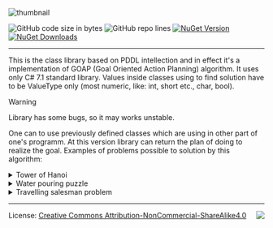![thumbnail](https://github.com/user-attachments/assets/541bf944-0334-4426-87b2-78ce19577ba9)

![GitHub code size in bytes](https://img.shields.io/github/languages/code-size/ArBom/SharpPDDL?style=plastic&logo=github)
![GitHub repo lines](https://tokei.rs/b1/github/ArBom/SharpPDDL)
[![NuGet Version](https://img.shields.io/nuget/vpre/SharpPDDL?style=plastic&logo=nuget&label=NuGet&color=004880&cacheSeconds=7200)](https://www.nuget.org/packages/SharpPDDL)
[![NuGet Downloads](https://img.shields.io/nuget/dt/SharpPDDL?style=plastic&color=004880)](https://www.nuget.org/stats/packages/SharpPDDL?groupby=Version)

---

This is the class library based on PDDL intellection and in effect it's a implementation of GOAP (Goal Oriented Action Planning) algorithm. It uses only C# 7.1 standard library. Values inside classes using to find solution have to be ValueType only (most numeric, like: int, short etc., char, bool).

> [!WARNING]
> Library has some bugs, so it may works unstable.

One can to use previously defined classes which are using in other part of one's programm. At this version library can return the plan of doing to realize the goal. Examples of problems possible to solution by this algorithm:

<details> 
  <summary>Tower of Hanoi</summary>
  
Treatment the puzzle: [wiki](https://en.wikipedia.org/wiki/Tower_of_Hanoi)
```cs
public class HanoiObj //It cannot be abstract
{
    public int HanoiObjSizeUpSide = 0;
    public bool IsEmptyUpSide;
}

public class HanoiBrick : HanoiObj
{
    readonly public int Size;
}

public class HanoiTable : HanoiObj
{
    public readonly int no;
}
```
```mermaid

classDiagram

namespace Legend {

    class Class{
        Its a block representant some class
    }

    class Object {
        Its a block representant some object / class instance
    }

}

    style Object fill:#391, stroke-style:..
    style Class fill:#139, stroke-style:..

namespace HanoiTower {

    class HanoiObj{
        +int HanoiObjSizeUpSide
        +bool IsEmptyUpSide
    }

    class HanoiBrick{
        +int Size
    }

    class HanoiTable {
        +int no
    }
}
    HanoiObj <|-- HanoiBrick
    HanoiObj <|-- HanoiTable

    style HanoiObj fill:#139, stroke-style:..
    style HanoiBrick fill:#139, stroke-style:..
    style HanoiTable fill:#139, stroke-style:..

namespace SharpPDDL {

    class Root_TreeNode{
        ~SingleTypeOfDomein Content
        ~List~TreeNode~ Children 
    }

    class HanoiObj_SingleTypeOfDomein {
        ~Type Type : BaseShapes.HanoiObj
        ~List~ValueOfThumbnail~ CumulativeValues 
    }

    class 0_TreeNode{
        ~SingleTypeOfDomein Content
        ~List~TreeNode~ Children 
    }

    class HanoiBrick_SingleTypeOfDomein {
        ~Type Type : BaseShapes.HanoiObj
        ~List~ValueOfThumbnail~ CumulativeValues 
    }

    class 1_TreeNode{
        ~SingleTypeOfDomein Content
        ~List~TreeNode~ Children 
    }

    class HanoiTable_SingleTypeOfDomein {
        ~Type Type : BaseShapes.HanoiObj
        ~List~ValueOfThumbnail~ CumulativeValues 
    }
}
    style Root_TreeNode fill:#391, stroke-style:..
    style 0_TreeNode fill:#391, stroke-style:..
    style 1_TreeNode fill:#391, stroke-style:..
    style HanoiObj_SingleTypeOfDomein fill:#391, stroke-style:..
    style HanoiBrick_SingleTypeOfDomein fill:#391, stroke-style:..
    style HanoiTable_SingleTypeOfDomein fill:#391, stroke-style:..
    
    Root_TreeNode --> "Children[0]" 0_TreeNode
    Root_TreeNode --> "Children[1]" 1_TreeNode
    0_TreeNode --> "Content" HanoiBrick_SingleTypeOfDomein
    1_TreeNode --> "Content" HanoiTable_SingleTypeOfDomein
    Root_TreeNode --> "Content" HanoiObj_SingleTypeOfDomein
    HanoiObj_SingleTypeOfDomein ..> "≙" HanoiObj
    HanoiBrick_SingleTypeOfDomein ..> "≙" HanoiBrick
    HanoiTable_SingleTypeOfDomein ..> "≙" HanoiTable

    note for HanoiObj_SingleTypeOfDomein "CumulativeValues:<br> 1: HanoiObSizeUpSide<br> 2: IsEmptyUpSide"
    note for HanoiTable_SingleTypeOfDomein "CumulativeValues:<br> 1: HanoiObSizeUpSide<br> 2: IsEmptyUpSide<br> // int:no is not use in any action"
    note for HanoiBrick_SingleTypeOfDomein "CumulativeValues:<br> 1: HanoiObSizeUpSide<br> 2: IsEmptyUpSide<br> 3: Size"

```
Instances of class used to define action shouldn't be use in other part of program. In time of create actions library create class instance excluding use the class constructor.

For these classes one can define rules in library like "Move brick onto another brick" or "Move brick on table". Preconditions, effect etc. are phrased by library's user as Expressions (System.Linq.Expressions):

```cs
HanoiBrick MovedBrick = null; //you can take brick...
HanoiObj ObjBelowMoved = null; //...from table or another brick... 
HanoiBrick NewStandB = null; //...and put it into bigger brick...
HanoiTable NewStandT = null; //...or empty table spot.

Expression<Predicate<HanoiObj>> ObjectIsNoUp = (HO => HO.IsEmptyUpSide); //Moved brick have to be empty up side
Expression<Predicate<HanoiBrick, HanoiBrick>> PutSmallBrickAtBigger = ((MB, NSB) => (MB.Size < NSB.Size)); //you can put smaller brick onto bigger one
Expression<Predicate<HanoiBrick, HanoiObj>> FindObjBelongMovd = ((MB, OBM) => (MB.Size == OBM.HanoiObjSizeUpSide));

ActionPDDL moveBrickOnBrick = new ActionPDDL("Move brick onto another brick"); //1st action with 3 parameters: MovedBrick, ObjBelowMoved, NewStandB

moveBrickOnBrick.AddPartOfActionSententia(ref MovedBrick, "Place the {0}-size brick ", MB => MB.Size);
moveBrickOnBrick.AddPartOfActionSententia(ref NewStandB, "onto {0}-size brick.", MB => MB.Size);

moveBrickOnBrick.AddPrecondiction("Moved brick is no up", ref MovedBrick, ObjectIsNoUp); //MovedBrick.IsEmptyUpSide == true
moveBrickOnBrick.AddPrecondiction("New stand is empty", ref NewStandB, ObjectIsNoUp); //NewStandB.IsEmptyUpSide == true
moveBrickOnBrick.AddPrecondiction("Small brick on bigger one", ref MovedBrick, ref NewStandB, PutSmallBrickAtBigger); //MovedBrick.Size < NewStandB.Size
moveBrickOnBrick.AddPrecondiction("Find brick bottom moved one", ref MovedBrick, ref ObjBelowMoved, FindObjBelongMovd); //MovedBrick.Size == ObjBelowMoved.HanoiObjSizeUpSide

moveBrickOnBrick.AddEffect("New stand is full", ref NewStandB, NS => NS.IsEmptyUpSide, false); //NewStandB.IsEmptyUpSide = false
moveBrickOnBrick.AddEffect("Old stand is empty", ref ObjBelowMoved, NS => NS.IsEmptyUpSide, true); //ObjBelowMoved.IsEmptyUpSide = true
moveBrickOnBrick.AddEffect("UnConsociate Objs", ref ObjBelowMoved, OS => OS.HanoiObjSizeUpSide, 0); //ObjBelowMoved.HanoiObjSizeUpSide = 0
moveBrickOnBrick.AddEffect("Consociate Bricks", ref NewStandB, NSB => NSB.HanoiObjSizeUpSide, ref MovedBrick, MB => MB.Size); //NewStandB.HanoiObjSizeUpSide = MovedBrick.Size

newDomein.AddAction(moveBrickOnBrick); //Putting empty brick onto bigger one

ActionPDDL moveBrickOnTable = new ActionPDDL("Move brick on table"); //2st action with 3 parameters: MovedBrick, ObjBelowMoved, NewStandT

moveBrickOnTable.AddPartOfActionSententia(ref MovedBrick, "Place the {0}-size brick ", MB => MB.Size);
moveBrickOnTable.AddPartOfActionSententia(ref NewStandT, "onto table no {0}.", NS => NS.no);

moveBrickOnTable.AddPrecondiction("Moved brick is no up", ref MovedBrick, ObjectIsNoUp); //MovedBrick.IsEmptyUpSide == true
moveBrickOnTable.AddPrecondiction("New table is empty", ref NewStandT, ObjectIsNoUp); //NewStandT.IsEmptyUpSide == true
moveBrickOnTable.AddPrecondiction("Find brick bottom moved one", ref MovedBrick, ref ObjBelowMoved, FindObjBelongMovd); //MovedBrick.Size == ObjBelowMoved.HanoiObjSizeUpSide

moveBrickOnTable.AddEffect("New stand is full", ref NewStandT, NS => NS.IsEmptyUpSide, false); //NewStandT.IsEmptyUpSide = false
moveBrickOnTable.AddEffect("Old stand is empty", ref ObjBelowMoved, NS => NS.IsEmptyUpSide, true); //ObjBelowMoved.IsEmptyUpSide = true
moveBrickOnTable.AddEffect("UnConsociate Objs", ref ObjBelowMoved, OS => OS.HanoiObjSizeUpSide, 0); //ObjBelowMoved.HanoiObjSizeUpSide = 0
moveBrickOnTable.AddEffect("Consociate Bricks", ref NewStandT, NST => NST.HanoiObjSizeUpSide, ref MovedBrick, MB => MB.Size); //NewStandT.HanoiObjSizeUpSide = MovedBrick.Size

newDomein.AddAction(moveBrickOnTable); //Putting empty brick onto empty table spot
```

Solution output for 3-bricks-hanoi-tower problem:
```
Transfer bricks onto table no. 3 determined!!! Total Cost: 7
Move brick on table: Place the 1-size brick onto table no 2.
Move brick on table: Place the 2-size brick onto table no 1.
Move brick onto another brick: Place the 1-size brick onto 2-size brick.
Move brick on table: Place the 3-size brick onto table no 2.
Move brick on table: Place the 1-size brick onto table no 0.
Move brick onto another brick: Place the 2-size brick onto 3-size brick.
Move brick onto another brick: Place the 1-size brick onto 2-size brick.
```
</details>
<details> 
  <summary>Water pouring puzzle</summary>
  
Treatment the puzzle: [wiki](https://en.wikipedia.org/wiki/Water_pouring_puzzle) 
    
  ```cs
public class WaterJug
{
    public readonly float Capacity;
    public float flood;
    ⁝
}
```    
```cs
DomeinPDDL DecantingDomein = new DomeinPDDL("Decanting problems"); //In this problem...

ActionPDDL DecantWater = new ActionPDDL("Decant water"); //...you need one action with 2 arguments:
WaterJug SourceJug = null; //The jug from which you pour,
WaterJug DestinationJug = null; // and the jug you pour into.

DecantWater.AddPartOfActionSententia(ref SourceJug, "from {0}-liter jug ", SJ => SJ.Capacity);
DecantWater.AddPartOfActionSententia(ref DestinationJug, "to the {0}-liter jug.", DJ => DJ.Capacity);

//In the effect of decanting the level in the jug from which you pour is maked smaller after that,...
DecantWater.AddEffect( //SourceJug.flood = DestinationJug.flood + SourceJug.flood >= DestinationJug.Capacity ? SourceJug.flood - DestinationJug.Capacity + DestinationJug.flood : 0
    "Reduce source jug flood",
    ref SourceJug,
    Source_Jug => Source_Jug.flood,
    ref DestinationJug,
    (Source_Jug, Destination_Jug) => Destination_Jug.flood + Source_Jug.flood >= Destination_Jug.Capacity ? Source_Jug.flood - Destination_Jug.Capacity + Destination_Jug.flood : 0);

//...the level in the jug you pour into is maked bigger.
DecantWater.AddEffect( //DestinationJug.flood = DestinationJug.flood + SourceJug.flood >= DestinationJug.Capacity ? DestinationJug.Capacity : DestinationJug.flood + SourceJug.flood
    "Increase destination jug flood",
    ref DestinationJug,
    Destination_Jug => Destination_Jug.flood,
    ref SourceJug,
    (Destination_Jug, Source_Jug) => Destination_Jug.flood + Source_Jug.flood >= Destination_Jug.Capacity ? Destination_Jug.Capacity : Destination_Jug.flood + Source_Jug.flood);

//One need to do as fast as possible
DecantWater.DefineActionCost(ref SourceJug, ref DestinationJug, (S, D) => WaterJug.DecantedWater(S.flood, D.Capacity, D.flood));

DecantingDomein.AddAction(DecantWater);
```
```
SharpPDDL : Divide in half determined!!! Total Cost: 22
Decant water: from 8-liter jug to the 5-liter jug. Action cost: 5
Decant water: from 5-liter jug to the 3-liter jug. Action cost: 3
Decant water: from 3-liter jug to the 8-liter jug. Action cost: 3
Decant water: from 5-liter jug to the 3-liter jug. Action cost: 2
Decant water: from 8-liter jug to the 5-liter jug. Action cost: 5
Decant water: from 5-liter jug to the 3-liter jug. Action cost: 1
Decant water: from 3-liter jug to the 8-liter jug. Action cost: 3
all states generated
```
</details>

<details> 
  <summary>Travelling salesman problem</summary>
   
Treatment the problem: [wiki](https://en.wikipedia.org/wiki/Travelling_salesman_problem)

Define the action:
```cs
ActionPDDL Travel = new ActionPDDL("Travel");
City From = null; //Salesman leaves "From" city,
City To = null; //and goes to "To" city.

Travel.AddPartOfActionSententia(ref To, "Go to {0}.", T => T.Name);

Travel.AddPrecondiction( // From.SalesmanHere == true
    "Salesnam is in FROM city now",
    ref From,
    F => F.SalesmanHere);

//Salesman visit city only one time
Travel.AddPrecondiction( // To.Visiting == false
    "Salesnam havent been in TO city",
    ref To,
    F => !F.Visited);

Travel.AddEffect( // From.SalesmanHere = false
    "Salesman leaves city",
    ref From,
    F => F.SalesmanHere,
    false);

Travel.AddEffect( // To.SalesmanHere = true
    "Salesman arrives new city",
    ref To,
    T => T.SalesmanHere,
    true);

Travel.AddEffect( // To.Visited = true
    "Salesman visit new city",
    ref To,
    T => T.Visited,
    true);

Travel.DefineActionCost(ref From, ref To, (F, T) => CitiesAPI.DistanceAPI(F.PostalCode, T.PostalCode));
```
Some DistanceMatrix / Travel action cost:

| Distance | Koszalin | Gniezno | Kraków | Płock | Poznań | Warszawa | Lublin |
| :---     | :---:    | :---:   | :---:  | :---: | :---:  | :---:    | :---:  |
| Koszalin | 0        | 245     | 700    | 372   | 250    | 520      | 687    |
| Gniezno  | 245      | 0       | 456    | 165   | 48     | 293      | 448    |
| Kraków   | 700      | 456     | 0      | 364   | 458    | 290      | 304    |
| Płock    | 372      | 165     | 364    | 0     | 227    | 109      | 295    |
| Poznań   | 250      | 48      | 458    | 227   | 0      | 311      | 478    |
| Warszawa | 520      | 293     | 290    | 109   | 311    | 0        | 173    |
| Lublin   | 687      | 448     | 304    | 295   | 478    | 173      | 0      |

```
SharpPDDL : Visit all cities determined!!! Total Cost: 1806
Travel: Go to Gniezno. Action cost: 245
Travel: Go to Poznan. Action cost: 48
Travel: Go to Plock. Action cost: 227
Travel: Go to Warszawa. Action cost: 109
Travel: Go to Lublin. Action cost: 173
Travel: Go to Kraków. Action cost: 304
Travel: Go to Koszalin. Action cost: 700
```

Make you sure about the solution with another program: [AtoZmath.com](https://cbom.atozmath.com/CBOM/Assignment.aspx?q=tsnn&q1=0%2C245%2C700%2C372%2C250%2C520%2C687%3B245%2C0%2C456%2C165%2C48%2C293%2C448%3B700%2C456%2C0%2C364%2C458%2C290%2C304%3B372%2C165%2C364%2C0%2C227%2C109%2C295%3B250%2C48%2C458%2C227%2C0%2C311%2C478%3B520%2C293%2C290%2C109%2C311%2C0%2C173%3B687%2C448%2C304%2C295%2C478%2C173%2C0%60MIN%60Koszalin%2CGniezno%2CKrak%C3%B3w%2CP%C5%82ock%2CPozna%C5%84%2CWarszawa%2CLublin%60Koszalin%2CGniezno%2CKrak%C3%B3w%2CP%C5%82ock%2CPozna%C5%84%2CWarszawa%2CLublin%60false%60false&do=1#tblSolution)

</details>

---
<img align="right" src="https://github.com/user-attachments/assets/85f24e2f-18b7-417f-bd34-4fef48890ee2">

License: [Creative Commons Attribution-NonCommercial-ShareAlike4.0](https://creativecommons.org/licenses/by-nc-sa/4.0/legalcode)
